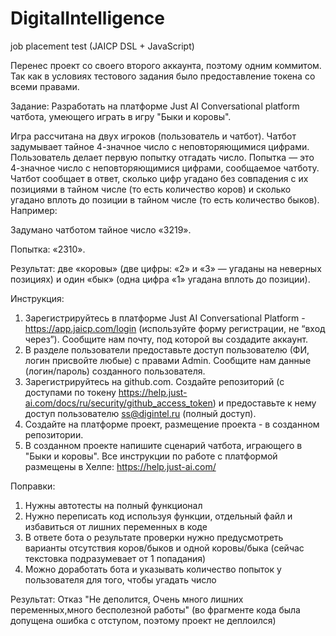 # DigitalIntelligence
job placement test (JAICP DSL + JavaScript)

Перенес проект со своего второго аккаунта, поэтому одним коммитом. Так как в условиях тестового задания было предоставление токена со всеми правами.

Задание:
Разработать на платформе Just AI Conversational platform чатбота, умеющего играть в игру "Быки и коровы".

Игра рассчитана на двух игроков (пользователь и чатбот). Чатбот задумывает тайное 4-значное число с неповторяющимися цифрами. Пользователь делает первую попытку отгадать число. Попытка — это 4-значное число с неповторяющимися цифрами, сообщаемое чатботу. Чатбот сообщает в ответ, сколько цифр угадано без совпадения с их позициями в тайном числе (то есть количество коров) и сколько угадано вплоть до позиции в тайном числе (то есть количество быков). Например:

Задумано чатботом тайное число «3219».

Попытка: «2310».

Результат: две «коровы» (две цифры: «2» и «3» — угаданы на неверных позициях) и один «бык» (одна цифра «1» угадана вплоть до позиции).

Инструкция:
1. Зарегистрируйтесь в платформе Just AI Conversational Platform - https://app.jaicp.com/login (используйте форму регистрации, не “вход через”).
Сообщите нам почту, под которой вы создадите аккаунт.
2. В разделе пользователи предоставьте доступ пользователю (ФИ, логин присвойте любые) с правами Admin.
Сообщите нам данные (логин/пароль) созданного пользователя.
3. Зарегистрируйтесь на github.com. Создайте репозиторий (c доступами по токену https://help.just-ai.com/docs/ru/security/github_access_token) и предоставьте к нему доступ пользователю ss@digintel.ru (полный доступ).
4. Создайте на платформе проект, размещение проекта - в созданном репозитории.
5. В созданном проекте напишите сценарий чатбота, играющего в "Быки и коровы".
Все инструкции по работе с платформой размещены в Хелпе: https://help.just-ai.com/

Поправки:
1. Нужны автотесты на полный функционал
2. Нужно переписать код используя функции, отдельный файл и избавиться от лишних переменных в коде
3. В ответе бота о результате проверки нужно предусмотреть варианты отсутствия коров/быков и одной коровы/быка (сейчас текстовка подразумевает от 1 попадания)
4. Можно доработать бота и указывать количество попыток у пользователя для того, чтобы угадать число

Результат: Отказ
"Не деполится, Очень много лишних переменных,много бесполезной работы"
(во фрагменте кода была допущена ошибка с отступом, поэтому проект не деплоился)
